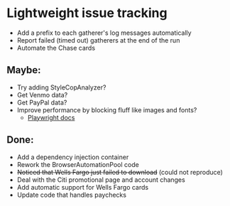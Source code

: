 # Lightweight issue tracking

- Add a prefix to each gatherer's log messages automatically
- Report failed (timed out) gatherers at the end of the run
- Automate the Chase cards

## Maybe:

- Try adding StyleCopAnalyzer?
- Get Venmo data?
- Get PayPal data?
- Improve performance by blocking fluff like images and fonts?
    - [Playwright docs](https://playwright.dev/dotnet/docs/api/class-browsercontext#browser-context-route)

## Done:

- Add a dependency injection container
- Rework the BrowserAutomationPool code
- ~~Noticed that Wells Fargo just failed to download~~ (could not reproduce)
- Deal with the Citi promotional page and account changes
- Add automatic support for Wells Fargo cards
- Update code that handles paychecks
